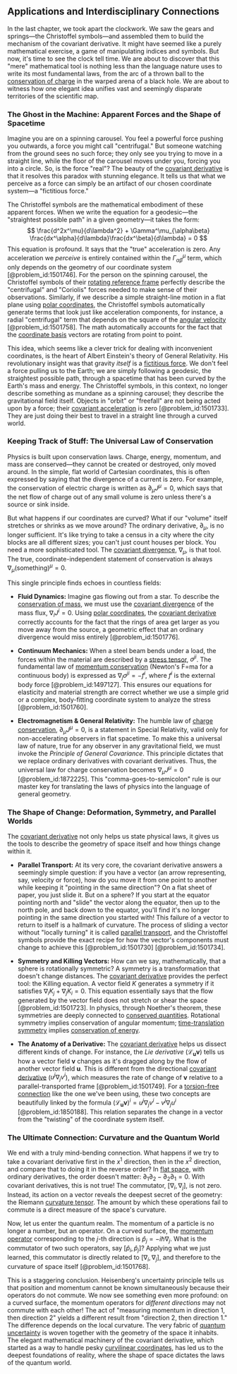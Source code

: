 ## Applications and Interdisciplinary Connections

In the last chapter, we took apart the clockwork. We saw the gears and springs—the Christoffel symbols—and assembled them to build the mechanism of the covariant derivative. It might have seemed like a purely mathematical exercise, a game of manipulating indices and symbols. But now, it's time to see the clock tell time. We are about to discover that this "mere" mathematical tool is nothing less than the language nature uses to write its most fundamental laws, from the arc of a thrown ball to the [conservation of charge](@article_id:263664) in the warped arena of a black hole. We are about to witness how one elegant idea unifies vast and seemingly disparate territories of the scientific map.

### The Ghost in the Machine: Apparent Forces and the Shape of Spacetime

Imagine you are on a spinning carousel. You feel a powerful force pushing you outwards, a force you might call "centrifugal." But someone watching from the ground sees no such force; they only see you trying to move in a straight line, while the floor of the carousel moves under you, forcing you into a circle. So, is the force "real"? The beauty of the [covariant derivative](@article_id:151982) is that it resolves this paradox with stunning elegance. It tells us that what we perceive as a force can simply be an artifact of our chosen coordinate system—a "fictitious force."

The Christoffel symbols are the mathematical embodiment of these apparent forces. When we write the equation for a geodesic—the "straightest possible path" in a given geometry—it takes the form:
$$
\frac{d^2x^\mu}{d\lambda^2} + \Gamma^\mu_{\alpha\beta} \frac{dx^\alpha}{d\lambda}\frac{dx^\beta}{d\lambda} = 0
$$
This equation is profound. It says that the "true" acceleration is zero. Any acceleration we *perceive* is entirely contained within the $\Gamma^\mu_{\alpha\beta}$ term, which only depends on the geometry of our coordinate system [@problem_id:1501746]. For the person on the spinning carousel, the Christoffel symbols of their [rotating reference frame](@article_id:175041) perfectly describe the "centrifugal" and "Coriolis" forces needed to make sense of their observations. Similarly, if we describe a simple straight-line motion in a flat plane using [polar coordinates](@article_id:158931), the Christoffel symbols automatically generate terms that look just like acceleration components, for instance, a radial "centrifugal" term that depends on the square of the [angular velocity](@article_id:192045) [@problem_id:1501758]. The math automatically accounts for the fact that the [coordinate basis](@article_id:269655) vectors are rotating from point to point.

This idea, which seems like a clever trick for dealing with inconvenient coordinates, is the heart of Albert Einstein's theory of General Relativity. His revolutionary insight was that gravity *itself* is a [fictitious force](@article_id:183959). We don't feel a force pulling us to the Earth; we are simply following a geodesic, the straightest possible path, through a spacetime that has been curved by the Earth's mass and energy. The Christoffel symbols, in this context, no longer describe something as mundane as a spinning carousel; they describe the gravitational field itself. Objects in "orbit" or "freefall" are not being acted upon by a force; their [covariant acceleration](@article_id:173730) is zero [@problem_id:1501733]. They are just doing their best to travel in a straight line through a curved world.

### Keeping Track of Stuff: The Universal Law of Conservation

Physics is built upon conservation laws. Charge, energy, momentum, and mass are conserved—they cannot be created or destroyed, only moved around. In the simple, flat world of Cartesian coordinates, this is often expressed by saying that the divergence of a current is zero. For example, the conservation of electric charge is written as $\partial_\mu J^\mu=0$, which says that the net flow of charge out of any small volume is zero unless there's a source or sink inside.

But what happens if our coordinates are curved? What if our "volume" itself stretches or shrinks as we move around? The ordinary derivative, $\partial_\mu$, is no longer sufficient. It's like trying to take a census in a city where the city blocks are all different sizes; you can't just count houses per block. You need a more sophisticated tool. The [covariant divergence](@article_id:274545), $\nabla_\mu$, is that tool. The true, coordinate-independent statement of conservation is always $\nabla_\mu (\text{something})^\mu = 0$.

This single principle finds echoes in countless fields:

*   **Fluid Dynamics:** Imagine gas flowing out from a star. To describe the [conservation of mass](@article_id:267510), we must use the [covariant divergence](@article_id:274545) of the mass flux, $\nabla_i J^i = 0$. Using [polar coordinates](@article_id:158931), the [covariant derivative](@article_id:151982) correctly accounts for the fact that the rings of area get larger as you move away from the source, a geometric effect that an ordinary divergence would miss entirely [@problem_id:1501776].

*   **Continuum Mechanics:** When a steel beam bends under a load, the forces within the material are described by a [stress tensor](@article_id:148479), $\sigma^{ji}$. The fundamental law of [momentum conservation](@article_id:149470) (Newton's F=ma for a continuous body) is expressed as $\nabla_j \sigma^{ji} = -f^i$, where $f^i$ is the external body force [@problem_id:1497127]. This ensures our equations for elasticity and material strength are correct whether we use a simple grid or a complex, body-fitting coordinate system to analyze the stress [@problem_id:1501760].

*   **Electromagnetism & General Relativity:** The humble law of [charge conservation](@article_id:151345), $\partial_\mu J^\mu = 0$, is a statement in Special Relativity, valid only for non-accelerating observers in flat spacetime. To make this a universal law of nature, true for any observer in any gravitational field, we must invoke the *Principle of General Covariance*. This principle dictates that we replace ordinary derivatives with covariant derivatives. Thus, the universal law for charge conservation becomes $\nabla_\mu J^\mu = 0$ [@problem_id:1872225]. This "comma-goes-to-semicolon" rule is our master key for translating the laws of physics into the language of general geometry.

### The Shape of Change: Deformation, Symmetry, and Parallel Worlds

The [covariant derivative](@article_id:151982) not only helps us state physical laws, it gives us the tools to describe the geometry of space itself and how things change within it.

*   **Parallel Transport:** At its very core, the covariant derivative answers a seemingly simple question: if you have a vector (an arrow representing, say, velocity or force), how do you move it from one point to another while keeping it "pointing in the same direction"? On a flat sheet of paper, you just slide it. But on a sphere? If you start at the equator pointing north and "slide" the vector along the equator, then up to the north pole, and back down to the equator, you'll find it's no longer pointing in the same direction you started with! This failure of a vector to return to itself is a hallmark of curvature. The process of sliding a vector without "locally turning" it is called [parallel transport](@article_id:160177), and the Christoffel symbols provide the exact recipe for how the vector's components must change to achieve this [@problem_id:1501730] [@problem_id:1501734].

*   **Symmetry and Killing Vectors:** How can we say, mathematically, that a sphere is rotationally symmetric? A symmetry is a transformation that doesn't change distances. The [covariant derivative](@article_id:151982) provides the perfect tool: the Killing equation. A vector field $K$ generates a symmetry if it satisfies $\nabla_i K_j + \nabla_j K_i = 0$. This equation essentially says that the flow generated by the vector field does not stretch or shear the space [@problem_id:1501723]. In physics, through Noether's theorem, these symmetries are deeply connected to [conserved quantities](@article_id:148009). Rotational symmetry implies conservation of angular momentum; [time-translation symmetry](@article_id:260599) implies [conservation of energy](@article_id:140020).

*   **The Anatomy of a Derivative:** The [covariant derivative](@article_id:151982) helps us dissect different kinds of change. For instance, the *Lie derivative* ($\mathcal{L}_{\mathbf{u}}\mathbf{v}$) tells us how a vector field $\mathbf{v}$ changes as it's dragged along by the flow of another vector field $\mathbf{u}$. This is different from the directional [covariant derivative](@article_id:151982) ($u^j \nabla_j v^i$), which measures the rate of change of $\mathbf{v}$ relative to a parallel-transported frame [@problem_id:1501749]. For a [torsion-free connection](@article_id:180843) like the one we've been using, these two concepts are beautifully linked by the formula $(\mathcal{L}_{\mathbf{u}}\mathbf{v})^i = u^j \nabla_j v^i - v^j \nabla_j u^i$ [@problem_id:1850188]. This relation separates the change in a vector from the "twisting" of the coordinate system itself.

### The Ultimate Connection: Curvature and the Quantum World

We end with a truly mind-bending connection. What happens if we try to take a covariant derivative first in the $x^1$ direction, then in the $x^2$ direction, and compare that to doing it in the reverse order? In [flat space](@article_id:204124), with ordinary derivatives, the order doesn't matter: $\partial_1 \partial_2 - \partial_2 \partial_1 = 0$. With covariant derivatives, this is not true! The commutator, $[\nabla_i, \nabla_j]$, is not zero. Instead, its action on a vector reveals the deepest secret of the geometry: the Riemann [curvature tensor](@article_id:180889). The amount by which these operations fail to commute is a direct measure of the space's curvature.

Now, let us enter the quantum realm. The momentum of a particle is no longer a number, but an operator. On a curved surface, the [momentum operator](@article_id:151249) corresponding to the $j$-th direction is $\hat{p}_j = -i\hbar \nabla_j$. What is the commutator of two such operators, say $[\hat{p}_i, \hat{p}_j]$? Applying what we just learned, this commutator is directly related to $[\nabla_i, \nabla_j]$, and therefore to the curvature of space itself [@problem_id:1501768].

This is a staggering conclusion. Heisenberg's uncertainty principle tells us that position and momentum cannot be known simultaneously because their operators do not commute. We now see something even more profound: on a curved surface, the momentum operators for *different directions* may not commute with each other! The act of "measuring momentum in direction 1, then direction 2" yields a different result from "direction 2, then direction 1." The difference depends on the local curvature. The very fabric of [quantum uncertainty](@article_id:155636) is woven together with the geometry of the space it inhabits. The elegant mathematical machinery of the covariant derivative, which started as a way to handle pesky [curvilinear coordinates](@article_id:178041), has led us to the deepest foundations of reality, where the shape of space dictates the laws of the quantum world.